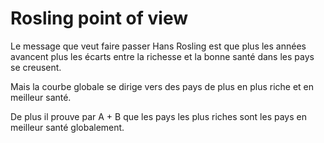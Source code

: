 # Rosling point of view

Le message que veut faire passer Hans Rosling est que plus les années avancent plus les écarts entre la richesse et la bonne santé dans les pays se creusent. 

Mais la courbe globale se dirige vers des pays de plus en plus riche et en meilleur santé.

De plus il prouve par A + B que les pays les plus riches sont les pays en meilleur santé globalement.

